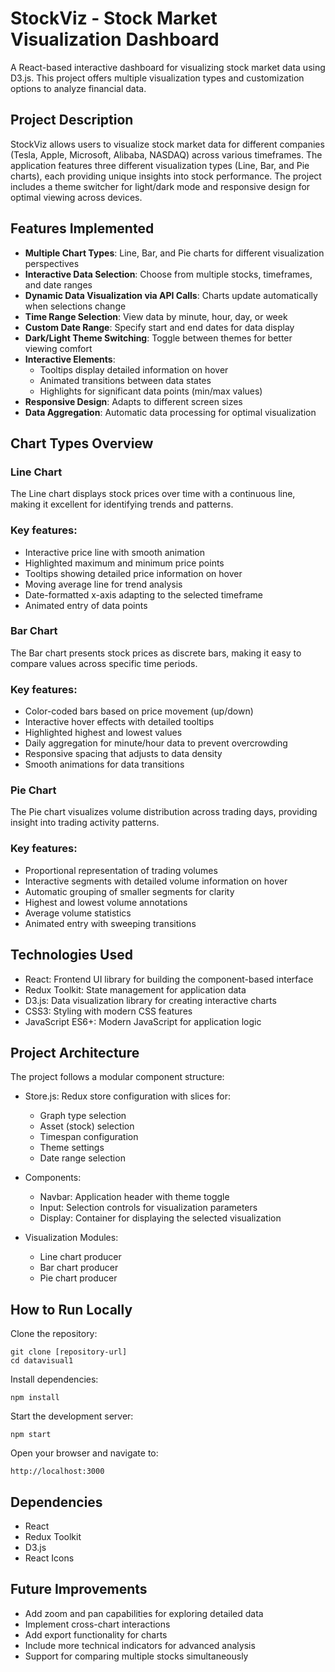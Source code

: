 # StockViz - Stock Market Visualization Dashboard
A React-based interactive dashboard for visualizing stock market data using D3.js. This project offers multiple visualization types and customization options to analyze financial data.

## Project Description
StockViz allows users to visualize stock market data for different companies (Tesla, Apple, Microsoft, Alibaba, NASDAQ) across various timeframes. The application features three different visualization types (Line, Bar, and Pie charts), each providing unique insights into stock performance. The project includes a theme switcher for light/dark mode and responsive design for optimal viewing across devices.

## Features Implemented
- **Multiple Chart Types**: Line, Bar, and Pie charts for different visualization perspectives
- **Interactive Data Selection**: Choose from multiple stocks, timeframes, and date ranges
- **Dynamic Data Visualization via API Calls**: Charts update automatically when selections change 
- **Time Range Selection**: View data by minute, hour, day, or week
- **Custom Date Range**: Specify start and end dates for data display
- **Dark/Light Theme Switching**: Toggle between themes for better viewing comfort
- **Interactive Elements**:
  - Tooltips display detailed information on hover
  - Animated transitions between data states
  - Highlights for significant data points (min/max values)
- **Responsive Design**: Adapts to different screen sizes
- **Data Aggregation**: Automatic data processing for optimal visualization
## Chart Types Overview
### Line Chart
The Line chart displays stock prices over time with a continuous line, making it excellent for identifying trends and patterns.

### Key features:

- Interactive price line with smooth animation
- Highlighted maximum and minimum price points
- Tooltips showing detailed price information on hover
- Moving average line for trend analysis
- Date-formatted x-axis adapting to the selected timeframe
- Animated entry of data points

### Bar Chart
The Bar chart presents stock prices as discrete bars, making it easy to compare values across specific time periods.

### Key features:

- Color-coded bars based on price movement (up/down)
- Interactive hover effects with detailed tooltips
- Highlighted highest and lowest values
- Daily aggregation for minute/hour data to prevent overcrowding
- Responsive spacing that adjusts to data density
- Smooth animations for data transitions

### Pie Chart
The Pie chart visualizes volume distribution across trading days, providing insight into trading activity patterns.

### Key features:

- Proportional representation of trading volumes
- Interactive segments with detailed volume information on hover
- Automatic grouping of smaller segments for clarity
- Highest and lowest volume annotations
- Average volume statistics
- Animated entry with sweeping transitions

## Technologies Used
- React: Frontend UI library for building the component-based interface
- Redux Toolkit: State management for application data
- D3.js: Data visualization library for creating interactive charts
- CSS3: Styling with modern CSS features
- JavaScript ES6+: Modern JavaScript for application logic

## Project Architecture
The project follows a modular component structure:

- Store.js: Redux store configuration with slices for:
  - Graph type selection
  - Asset (stock) selection
  - Timespan configuration
  - Theme settings
  - Date range selection
    
- Components:
  - Navbar: Application header with theme toggle
  - Input: Selection controls for visualization parameters
  - Display: Container for displaying the selected visualization
    
- Visualization Modules:
  - Line chart producer
  - Bar chart producer
  - Pie chart producer

## How to Run Locally
Clone the repository:
```
git clone [repository-url]
cd datavisual1
```
Install dependencies:
```
npm install
```
Start the development server:
```
npm start
```
Open your browser and navigate to:
```
http://localhost:3000
```


## Dependencies
- React
- Redux Toolkit
- D3.js
- React Icons

## Future Improvements
- Add zoom and pan capabilities for exploring detailed data
- Implement cross-chart interactions
- Add export functionality for charts
- Include more technical indicators for advanced analysis
- Support for comparing multiple stocks simultaneously
